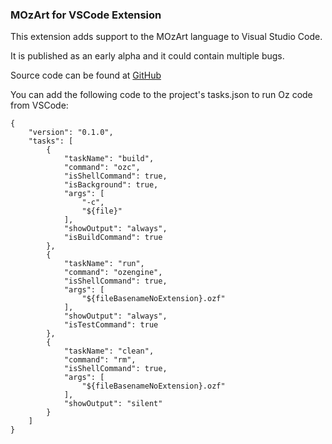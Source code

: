 ### MOzArt for VSCode Extension
This extension adds support to the MOzArt language to Visual Studio Code.

It is published as an early alpha and it could contain multiple bugs.

Source code can be found at [GitHub](https://github.com/alevalv/oz-vscode)

You can add the following code to the project's tasks.json to run Oz code from VSCode:

```
{
    "version": "0.1.0",
    "tasks": [
        {
            "taskName": "build",
            "command": "ozc",
            "isShellCommand": true,
            "isBackground": true,
            "args": [
                "-c",
                "${file}"
            ],
            "showOutput": "always",
            "isBuildCommand": true
        },
        {
            "taskName": "run",
            "command": "ozengine",
            "isShellCommand": true,
            "args": [
                "${fileBasenameNoExtension}.ozf"
            ],
            "showOutput": "always",
            "isTestCommand": true
        },
        {
            "taskName": "clean",
            "command": "rm",
            "isShellCommand": true,
            "args": [
                "${fileBasenameNoExtension}.ozf"
            ],
            "showOutput": "silent"
        }
    ]
}
```

